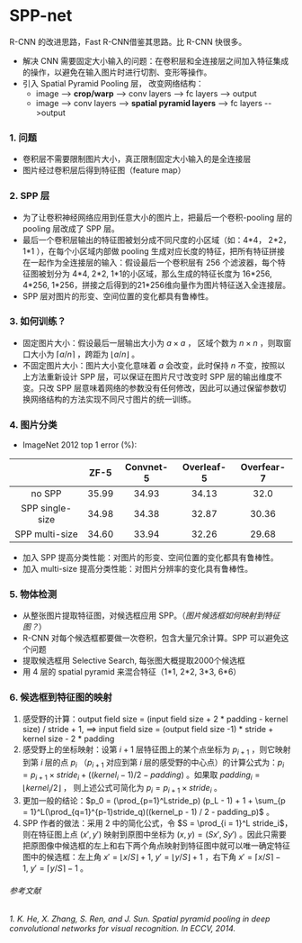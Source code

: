 # SPP-net

R-CNN 的改进思路，Fast R-CNN借鉴其思路。比 R-CNN 快很多。

- 解决 CNN 需要固定大小输入的问题：在卷积层和全连接层之间加入特征集成的操作，以避免在输入图片时进行切割、变形等操作。
- 引入 Spatial Pyramid Pooling 层， 改变网络结构：
  - image --> **crop/warp** --> conv layers --> fc layers --> output
  - image --> conv layers --> **spatial pyramid layers** --> fc layers -->output

### 1. 问题

- 卷积层不需要限制图片大小，真正限制固定大小输入的是全连接层
- 图片经过卷积层后得到特征图（feature map）

### 2. SPP 层

- 为了让卷积神经网络应用到任意大小的图片上，把最后一个卷积-pooling 层的 pooling 层改成了 SPP 层。
- 最后一个卷积层输出的特征图被划分成不同尺度的小区域（如：4\*4， 2\*2，1\*1 ），在每个小区域内部做 pooling 生成对应长度的特征，把所有特征拼接在一起作为全连接层的输入：假设最后一个卷积层有 256 个滤波器，每个特征图被划分为 4\*4, 2\*2, 1\*1的小区域，那么生成的特征长度为 16\*256, 4\*256, 1\*256，拼接之后得到的21\*256维向量作为图片特征送入全连接层。
- SPP 层对图片的形变、空间位置的变化都具有鲁棒性。

### 3. 如何训练？

- 固定图片大小：假设最后一层输出大小为 $a \times a$ ， 区域个数为 $n \times n$ ，则取窗口大小为 $\lceil a/n \rceil$ ，跨距为 $\lfloor a/n \rfloor$ 。
- 不固定图片大小：图片大小变化意味着 $a$ 会改变，此时保持 $n$ 不变，按照以上方法重新设计 SPP 层，可以保证在图片尺寸改变时 SPP 层的输出维度不变。只改 SPP 层意味着网络的参数没有任何修改，因此可以通过保留参数切换网络结构的方法实现不同尺寸图片的统一训练。

### 4. 图片分类

- ImageNet 2012 top 1 error (%): 

|                 | ZF-5  | Convnet-5 | Overleaf-5 | Overfear-7 |
| :-------------: | :---: | :-------: | :--------: | :--------: |
|     no SPP      | 35.99 |   34.93   |   34.13    |    32.0    |
| SPP single-size | 34.98 |   34.38   |   32.87    |   30.36    |
| SPP multi-size  | 34.60 |   33.94   |   32.26    |   29.68    |

- 加入 SPP 提高分类性能：对图片的形变、空间位置的变化都具有鲁棒性。
- 加入 multi-size 提高分类性能：对图片分辨率的变化具有鲁棒性。

### 5. 物体检测

- 从整张图片提取特征图，对候选框应用 SPP。（*图片候选框如何映射到特征图？*）
- R-CNN 对每个候选框都要做一次卷积，包含大量冗余计算。SPP 可以避免这个问题
- 提取候选框用 Selective Search, 每张图大概提取2000个候选框
- 用 4 层的 spatial pyramid 来混合特征（1\*1, 2\*2, 3\*3, 6\*6）

### 6. 候选框到特征图的映射

1. 感受野的计算：output field size  = (input field size + 2 * padding - kernel size) / stride + 1,  ==> input field size = (output field size -1) * stride + kernel size - 2 * padding
2. 感受野上的坐标映射：设第 $i+1$ 层特征图上的某个点坐标为 $p_{i+1}$ ，则它映射到第 $i$ 层的点 $p_i$ （$p_{i+1}$ 对应到第 $i$ 层的感受野的中心点）的计算公式为：$p_i = p_{i+1} \times stride_i + ((kernel_i - 1)/2 - padding)$ 。如果取 $padding_i = \lfloor kernel_i/2 \rfloor$ ， 则上述公式可简化为 $p_i = p_{i+1} \times stride_i$ 。
3. 更加一般的结论：$p_0 = (\prod_{p=1}^Lstride_p) (p_L - 1) + 1 + \sum_{p = 1}^L(\prod_{q=1}^{p-1}stride_q)((kernel_p - 1) / 2 - padding_p)$ 。
4. SPP 作者的做法：采用 2 中的简化公式，令 $S = \prod_{i = 1}^L stride_i$，则在特征图上点 $(x', y')$ 映射到原图中坐标为 $(x, y) = (Sx', Sy')$ 。因此只需要把原图像中候选框的左上和右下两个角点映射到特征图中就可以唯一确定特征图中的候选框：左上角 $x' = \lfloor x/S \rfloor +1, \ y' = \lfloor y/S \rfloor +1$ ，右下角 $x' = \lceil x/S \rceil -1, \ y' = \lceil y/S \rceil -1$ 。




###### 参考文献 

###### 1. K. He, X. Zhang, S. Ren, and J. Sun. Spatial pyramid pooling in deep convolutional networks for visual recognition. In ECCV, 2014. 
